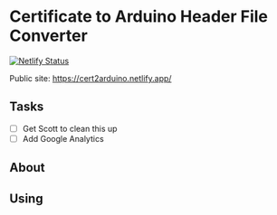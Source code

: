 # Certificate to Arduino Header File Converter

[![Netlify Status](https://api.netlify.com/api/v1/badges/1cb13784-5016-476c-9036-57b4e78bca83/deploy-status)](https://app.netlify.com/sites/cert2arduino/deploys)

Public site: https://cert2arduino.netlify.app/

## Tasks

- [ ] Get Scott to clean this up
- [ ] Add Google Analytics

## About


## Using


